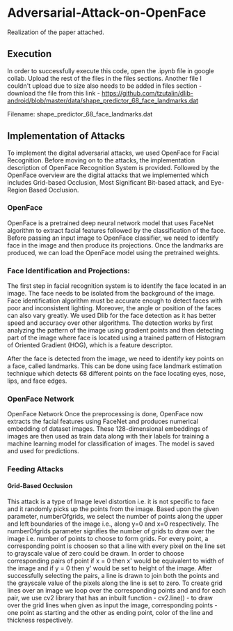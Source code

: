 # Adversarial-Attack-on-OpenFace
Realization of the paper attached.

## Execution
In order to successfully execute this code, open the .ipynb file in google collab. Upload the rest of the files in the files sections. Another file  I couldn't upload due to size also needs to be added in files section - download 
the file from this link - https://github.com/tzutalin/dlib-android/blob/master/data/shape_predictor_68_face_landmarks.dat  

Filename: shape_predictor_68_face_landmarks.dat
## Implementation of Attacks
To implement the digital adversarial attacks, we used OpenFace for Facial Recognition. Before moving on to the attacks, the implementation description of OpenFace Recognition System is provided. Followed by the OpenFace overview are the digital attacks that we implemented which includes Grid-based Occlusion, Most Significant Bit-based attack, and Eye-Region Based Occlusion. 

### OpenFace
OpenFace is a pretrained deep neural network model that uses FaceNet algorithm to extract facial features followed by the classification of the face. Before passing an input image to OpenFace classifier, we need to identify face in the image and then produce its projections. Once the landmarks are produced, we can load the OpenFace model using the pretrained weights.

### Face Identification and Projections:
The first step in facial recognition system is to identify the face located in an image. The face needs to be isolated from the background of the image. Face identification algorithm must be accurate enough to detect faces with poor and inconsistent lighting. Moreover, the angle or position of the faces can also vary greatly. We used Dlib for the face detection as it has better speed and accuracy over other algorithms. The detection works by first analyzing the pattern of the image using gradient points and then detecting part of the image where face is located using a trained pattern of Histogram of Oriented Gradient (HOG), which is a feature descriptor. 

After the face is detected from the image, we need to identify key points on a face, called landmarks. This can be done using face landmark estimation technique which detects 68 different points on the face locating eyes, nose, lips, and face edges.

### OpenFace Network
OpenFace Network
Once the preprocessing is done, OpenFace now extracts the facial features using FaceNet and produces numerical embedding of dataset images. These 128-dimensional embeddings of images are then used as train data along with their labels for training a machine learning model for classification of images. The model is saved and used for predictions. 


### Feeding Attacks

#### Grid-Based Occlusion 
This attack is a type of Image level distortion i.e. it is not specific to face and it randomly picks up the points from the image. Based upon the given parameter, numberOfgrids, we select the number of points along the upper and left boundaries of the image i.e., along y=0 and x=0 respectively. The numberOfgrids parameter signifies the number of grids to draw over the image i.e. number of points to choose to form grids. For every point, a corresponding point is choosen so that a line with every pixel on the line set to grayscale value of zero could be drawn. In order to choose corresponding pairs of point if x = 0 then x' would be equivalent to width of the image and if y = 0 then y' would be set to height of the image. After successfully selecting the pairs, a line is drawn to join both the points and the grayscale value of the pixels along the line is set to zero. 
To create grid lines over an image we loop over the corresponding points and and for each pair, we use cv2 library that has an inbuilt function - cv2.line() - to draw over the grid lines when given as input the image, corresponding points -one point as starting and the other as ending point, color of the line and thickness respectively.	
	

